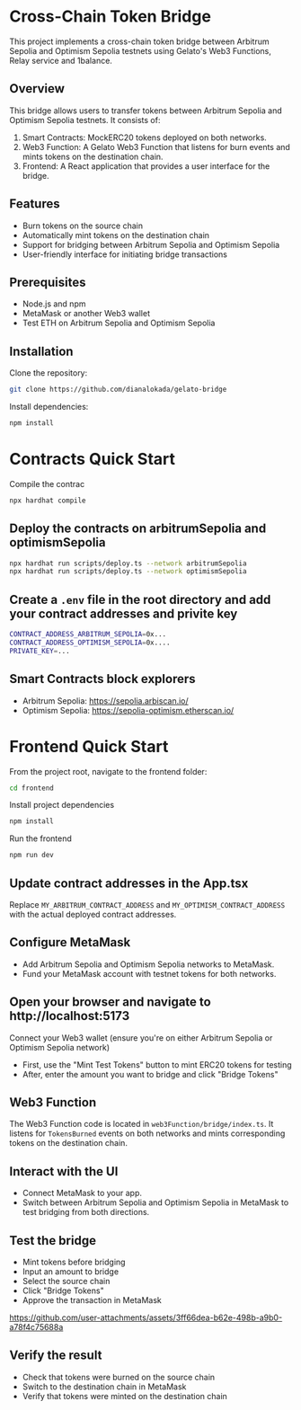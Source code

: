# Cross-Chain Token Bridge

This project implements a cross-chain token bridge between Arbitrum Sepolia and Optimism Sepolia testnets using Gelato's Web3 Functions, Relay service and 1balance.

## Overview

This bridge allows users to transfer tokens between Arbitrum Sepolia and Optimism Sepolia testnets. It consists of:

1. Smart Contracts: MockERC20 tokens deployed on both networks.
2. Web3 Function: A Gelato Web3 Function that listens for burn events and mints tokens on the destination chain.
3. Frontend: A React application that provides a user interface for the bridge.

## Features

- Burn tokens on the source chain
- Automatically mint tokens on the destination chain
- Support for bridging between Arbitrum Sepolia and Optimism Sepolia
- User-friendly interface for initiating bridge transactions

## Prerequisites

- Node.js and npm
- MetaMask or another Web3 wallet
- Test ETH on Arbitrum Sepolia and Optimism Sepolia

## Installation

Clone the repository:

```bash
git clone https://github.com/dianalokada/gelato-bridge
```

Install dependencies:

```bash
npm install
```

# Contracts Quick Start

Compile the contrac

```bash
npx hardhat compile
```

## Deploy the contracts on arbitrumSepolia and optimismSepolia

```bash
npx hardhat run scripts/deploy.ts --network arbitrumSepolia
npx hardhat run scripts/deploy.ts --network optimismSepolia
```

## Create a `.env` file in the root directory and add your contract addresses and privite key

```bash
CONTRACT_ADDRESS_ARBITRUM_SEPOLIA=0x...
CONTRACT_ADDRESS_OPTIMISM_SEPOLIA=0x....
PRIVATE_KEY=...
```

## Smart Contracts block explorers

- Arbitrum Sepolia: https://sepolia.arbiscan.io/
- Optimism Sepolia: https://sepolia-optimism.etherscan.io/

# Frontend Quick Start

From the project root, navigate to the frontend folder:

```bash
cd frontend
```

Install project dependencies

```bash
npm install
```

Run the frontend

```bash
npm run dev
```

## Update contract addresses in the App.tsx

Replace `MY_ARBITRUM_CONTRACT_ADDRESS` and `MY_OPTIMISM_CONTRACT_ADDRESS` with the actual deployed contract addresses.

## Configure MetaMask

- Add Arbitrum Sepolia and Optimism Sepolia networks to MetaMask.
- Fund your MetaMask account with testnet tokens for both networks.

## Open your browser and navigate to http://localhost:5173

Connect your Web3 wallet (ensure you're on either Arbitrum Sepolia or Optimism Sepolia network)

- First, use the "Mint Test Tokens" button to mint ERC20 tokens for testing
- After, enter the amount you want to bridge and click "Bridge Tokens"

## Web3 Function

The Web3 Function code is located in `web3Function/bridge/index.ts`. It listens for `TokensBurned` events on both networks and mints corresponding tokens on the destination chain.

## Interact with the UI

- Connect MetaMask to your app.
- Switch between Arbitrum Sepolia and Optimism Sepolia in MetaMask to test bridging from both directions.

## Test the bridge

- Mint tokens before bridging
- Input an amount to bridge
- Select the source chain
- Click "Bridge Tokens"
- Approve the transaction in MetaMask


https://github.com/user-attachments/assets/3ff66dea-b62e-498b-a9b0-a78f4c75688a


## Verify the result

- Check that tokens were burned on the source chain
- Switch to the destination chain in MetaMask
- Verify that tokens were minted on the destination chain
